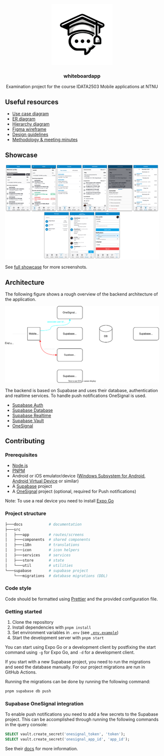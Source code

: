 <div align="center">
  <img src="assets/icon.png" alt="logo" width="200"/>
</div>

<h3 align="center">whiteboardapp</h3>
<p align="center">Examination project for the course IDATA2503 Mobile applications at NTNU</p>

## Useful resources

- [Use case diagram](docs/diagrams/use-cases.drawio.svg)
- [ER diagram](docs/diagrams/er-diagram.drawio.svg)
- [Hierarchy diagram](docs/diagrams/hierarchy.drawio.svg)
- [Figma wireframe](https://www.figma.com/file/bxtclztaQN2EbRWWXXD8Kh/Wireframe?type=design&node-id=0-1&mode=design)
- [Design guidelines](docs/DESIGN.md)
- [Methodology & meeting minutes](docs/METHOD.md)

## Showcase

![showcase](docs/assets/showcase.png)

See [full showcase](https://www.figma.com/file/bxtclztaQN2EbRWWXXD8Kh/Wireframe?type=design&node-id=836%3A733&mode=design&t=og1wpWwoxlbpacWc-1) for more screenshots.

## Architecture

The following figure shows a rough overview of the backend architecture of the application.

![architecture](docs/diagrams/architecture.drawio.svg)

The backend is based on Supabase and uses their database, authentication and realtime services.
To handle push notifications OneSignal is used.

- [Supabase Auth](https://supabase.io/docs/guides/auth)
- [Supabase Database](https://supabase.com/docs/guides/database)
- [Supabase Realtime](https://supabase.com/docs/guides/realtime)
- [Supabase Vault](https://supabase.com/docs/guides/database/vault)
- [OneSignal](https://documentation.onesignal.com/docs)

## Contributing

### Prerequisites

- [Node.js](https://nodejs.org/)
- [PNPM](https://pnpm.io/)
- Android or iOS emulator/device ([Windows Subsystem for Android][wsa], [Android Virtual Device][avd] or similar)
- A [Supabase](https://supabase.com/) project
- A [OneSignal](https://onesignal.com/) project (optional, required for Push notifications)

Note: To use a real device you need to install [Expo Go](https://expo.dev/client)

[wsa]: https://docs.microsoft.com/en-us/windows/android/wsa/
[avd]: https://developer.android.com/studio/run/managing-avds

### Project structure

```bash
├───docs            # documentation
├───src
│   ├───app         # routes/screens
│   ├───components  # shared components
│   ├───i18n        # translations
│   ├───icon        # icon helpers
│   ├───services    # services
│   ├───store       # state
│   └───util        # utilities
└───supabase        # supabase project
    └───migrations  # database migrations (DDL)
```

### Code style

Code should be formatted using [Prettier](https://prettier.io/) and the provided configuration file.

### Getting started

1. Clone the repository
2. Install dependencies with `pnpm install`
3. Set environment variables in `.env` (see [`.env.example`](.env.example))
4. Start the development server with `pnpm start`

You can start using Expo Go or a development client by postfixing the start command using `-g` for Expo Go, and `-d` for a development client.

If you start with a new Supabase project, you need to run the migrations and seed the database manually.
For our project migrations are run in GitHub Actions.

Running the migrations can be done by running the following command:

```bash
pnpm supabase db push
```

### Supabase OneSignal integration

To enable push notifications you need to add a few secrets to the Supabase project.
This can be accomplished through running the following commands in the query console:

```sql
SELECT vault.create_secret('onesignal_token', 'token');
SELECT vault.create_secret('onesignal_app_id', 'app_id');
```

See their [docs](https://supabase.com/docs/guides/database/vault) for more information.
